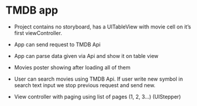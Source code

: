 #  TMDB app

- Project contains no storyboard, has a UITableView with movie cell on it’s first viewController.

- App can send request to TMDB Api

- App can parse data given via Api and show it on table view

- Movies poster showing after loading all of them

- User can search movies using TMDB Api. If user write new symbol in search text input we stop previous request and send new.

- View controller with paging using list of pages (1, 2, 3...) (UIStepper)
